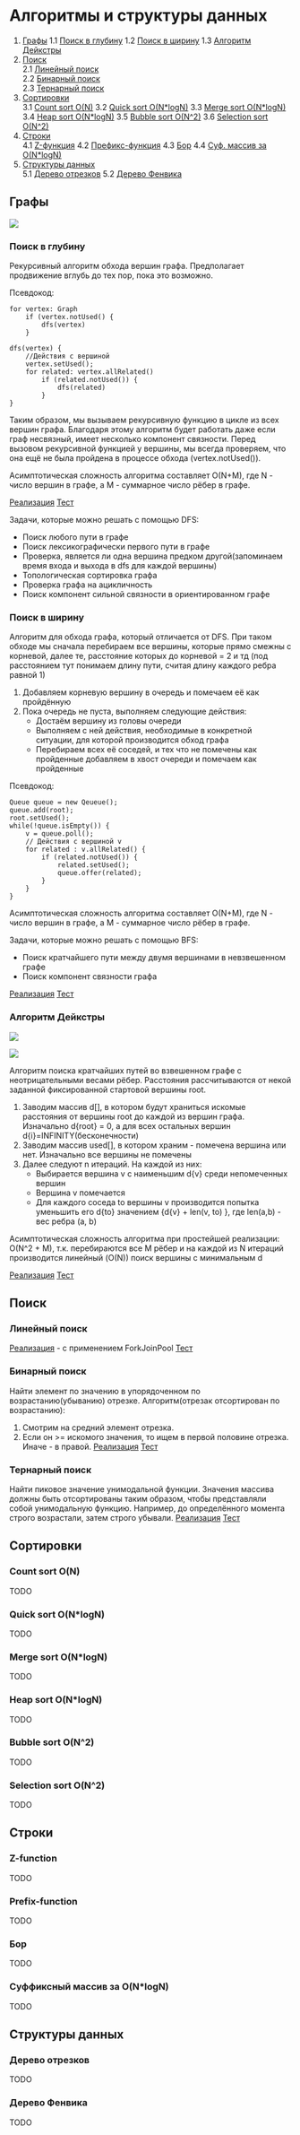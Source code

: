 # Алгоритмы и структуры данных
1. [Графы](#графы) 
    1.1 [Поиск в глубину](#поиск-в-глубину)
    1.2 [Поиск в ширину](#поиск-в-ширину)
    1.3 [Алгоритм Дейкстры](#алгоритм-дейкстры)
2. [Поиск](#поиск)  
    2.1 [Линейный поиск](#линейный-поиск)  
    2.2 [Бинарный поиск](#бинарный-поиск)  
    2.3 [Тернарный поиск](#тернарный-поиск)  
3. [Сортировки](#сортировки)    
    3.1 [Count sort O(N)](#count-sort-on)
    3.2 [Quick sort O(N*logN)](#quick-sort-onlogn)
    3.3 [Merge sort O(N*logN)](#merge-sort-onlogn)
    3.4 [Heap sort O(N*logN)](#heap-sort-onlogn)
    3.5 [Bubble sort O(N^2)](#bubble-sort-on2)
    3.6 [Selection sort O(N^2)](#selection-sort-on2)
4. [Строки](#cтроки)    
    4.1 [Z-функция](#z-function)
    4.2 [Префикс-функция](#prefix-function)
    4.3 [Бор](#бор)
    4.4 [Суф. массив за O(N*logN)](#суффиксный-массив-за-onlogn)
5. [Структуры данных](#cтруктуры-данных)    
    5.1 [Дерево отрезков](#дерево-отрезков)
    5.2 [Дерево Фенвика](#дерево-фенвика)
    
## Графы  

![](screenshots/bfs_dfs.png)
  
### Поиск в глубину
Рекурсивный алгоритм обхода вершин графа.
Предполагает продвижение вглубь до тех пор, пока это возможно.

Псевдокод:
```
for vertex: Graph
    if (vertex.notUsed() {
        dfs(vertex)
    }

dfs(vertex) {
    //Действия с вершиной
    vertex.setUsed();
    for related: vertex.allRelated()
        if (related.notUsed()) {
            dfs(related)
        }
}
```
Таким образом, мы вызываем рекурсивную функцию в цикле из всех вершин графа.
Благодаря этому алгоритм будет работать даже если граф несвязный, имеет несколько
компонент связности. 
Перед вызовом рекурсивной функцией у вершины, мы всегда проверяем,
что она ещё не была пройдена в процессе обхода (vertex.notUsed()).

Асимптотическая сложность алгоритма составляет O(N+M), где
N - число вершин в графе, а
M - суммарное число рёбер в графе.

[Реализация](src/main/java/ru/job4j/algo/graph/dfs/DFS.java)
[Тест](src/test/java/ru/job4j/algo/graph/dfs/DFSTest.java)

Задачи, которые можно решать с помощью DFS:
* Поиск любого пути в графе
* Поиск лексикографически первого пути в графе
* Проверка, является ли одна вершина предком другой(запоминаем время входа и выхода в dfs для каждой вершины)
* Топологическая сортировка графа
* Проверка графа на ацикличность
* Поиск компонент сильной связности в ориентированном графе

### Поиск в ширину
Алгоритм для обхода графа, который отличается от DFS.
При таком обходе мы сначала перебираем все вершины, которые прямо смежны
с корневой, далее те, расстояние которых до корневой = 2 и тд
(под расстоянием тут понимаем длину пути, считая длину каждого ребра равной 1)

1. Добавляем корневую вершину в очередь и помечаем её как пройдённую
2. Пока очередь не пуста, выполняем следующие действия:
    * Достаём вершину из головы очереди
    * Выполняем с ней действия, необходимые в конкретной ситуации,
      для которой производится обход графа
    * Перебираем всех её соседей, и тех что не помечены как пройденные
      добавляем в хвост очереди и помечаем как пройденные

Псевдокод:
```
Queue queue = new Qeueue();
queue.add(root);
root.setUsed();
while(!queue.isEmpty()) {
    v = queue.poll();
    // Действия с вершиной v
    for related : v.allRelated() {
        if (related.notUsed()) {
            related.setUsed();
            queue.offer(related);
        }    
    }
}
```

Асимптотическая сложность алгоритма составляет O(N+M), где
N - число вершин в графе, а
M - суммарное число рёбер в графе.

Задачи, которые можно решать с помощью BFS:
* Поиск кратчайшего пути между двумя вершинами в невзвешенном графе
* Поиск компонент связности графа

[Реализация](src/main/java/ru/job4j/algo/graph/bfs/BFS.java)
[Тест](src/test/java/ru/job4j/algo/graph/bfs/BFSTest.java)

### Алгоритм Дейкстры

![](screenshots/djkstra.jpg)

![](screenshots/djkstra2.jpg)

Алгоритм поиска кратчайших путей во взвешенном графе с неотрицательными весами рёбер.
Расстояния рассчитываются от некой заданной фиксированной стартовой вершины root.
1. Заводим массив d[], в котором будут храниться искомые расстояния от вершины root до каждой из
вершин графа. Изначально d{root} = 0, a для всех остальных вершин d{i}=INFINITY(бесконечности)
2. Заводим массив used[], в котором храним - помечена вершина или нет. Изначально
все вершины не помечены
3. Далее следуют n итераций. На каждой из них:
    * Выбирается вершина v с наименьшим d{v} среди непомеченных вершин
    * Вершина v помечается
    * Для каждого соседа to вершины v производится попытка уменьшить его d{to}
      значением  {d{v} + len(v, to) }, где len(a,b) - вес ребра (a, b)
      
Асимптотическая сложность алгоритма при простейшей реализации: O(N^2 + M),
т.к. перебираются все M рёбер и на каждой из N итераций производится линейный (O(N)) 
поиск вершины с минимальным d

[Реализация](src/main/java/ru/job4j/algo/graph/djkstra/Djkstra.java)
[Тест](src/test/java/ru/job4j/algo/graph/djkstra/DjkstraTest.java)
 
## Поиск

### Линейный поиск
[Реализация](https://github.com/777Egor777/job4j_threads/blob/master/src/main/java/ru/job4j/pools/ParallelIndexSearch.java) - 
с применением ForkJoinPool
[Тест](https://github.com/777Egor777/job4j_threads/blob/master/src/test/java/ru/job4j/pools/ParallelIndexSearchTest.java)

### Бинарный поиск
Найти элемент по значению в упорядоченном по возрастанию(убыванию) отрезке.
Алгоритм(отрезак отсортирован по возрастанию):
1. Смотрим на средний элемент отрезка.
2. Если он >= искомого значения, то ищем в первой половине отрезка. Иначе - в правой.
[Реализация](src/main/java/ru/job4j/algo/search/binary/BinarySearch.java)
[Тест](src/test/java/ru/job4j/algo/search/binary/BinarySearchTest.java)

### Тернарный поиск
Найти пиковое значение унимодальной функции.
Значения массива должны быть отсортированы таким
образом, чтобы представляли собой унимодальную функцию.
Например, до определённого момента строго возрастали, затем строго убывали.
[Реализация](src/main/java/ru/job4j/algo/search/ternar/TernarSearch.java)
[Тест](src/test/java/ru/job4j/algo/search/ternar/TernarSearchTest.java)

## Сортировки

### Count sort O(N)
TODO
### Quick sort O(N*logN)
TODO
### Merge sort O(N*logN)
TODO
### Heap sort O(N*logN)
TODO
### Bubble sort O(N^2)
TODO
### Selection sort O(N^2)
TODO

## Cтроки

### Z-function
TODO
### Prefix-function
TODO
### Бор
TODO
### Суффиксный массив за O(N*logN)
TODO

## Cтруктуры данных

### Дерево отрезков
TODO
### Дерево Фенвика
TODO